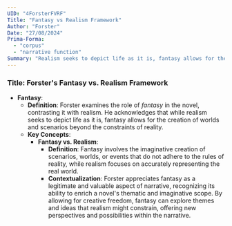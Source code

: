 ```yaml
---
UID: "4ForsterFVRF"
Title: "Fantasy vs Realism Framework"
Author: "Forster"
Date: "27/08/2024"
Prima-Forma:
  - "corpus"
  - "narrative function"
Summary: "Realism seeks to depict life as it is, fantasy allows for the creation of worlds and scenarios beyond the constraints of reality."
---
```


### Title: **Forster's Fantasy vs. Realism Framework**

- **Fantasy**:
  - **Definition**: Forster examines the role of *fantasy* in the novel, contrasting it with realism. He acknowledges that while realism seeks to depict life as it is, fantasy allows for the creation of worlds and scenarios beyond the constraints of reality.
  - **Key Concepts**:
    - **Fantasy vs. Realism**:
      - **Definition**: Fantasy involves the imaginative creation of scenarios, worlds, or events that do not adhere to the rules of reality, while realism focuses on accurately representing the real world.
      - **Contextualization**: Forster appreciates fantasy as a legitimate and valuable aspect of narrative, recognizing its ability to enrich a novel's thematic and imaginative scope. By allowing for creative freedom, fantasy can explore themes and ideas that realism might constrain, offering new perspectives and possibilities within the narrative.